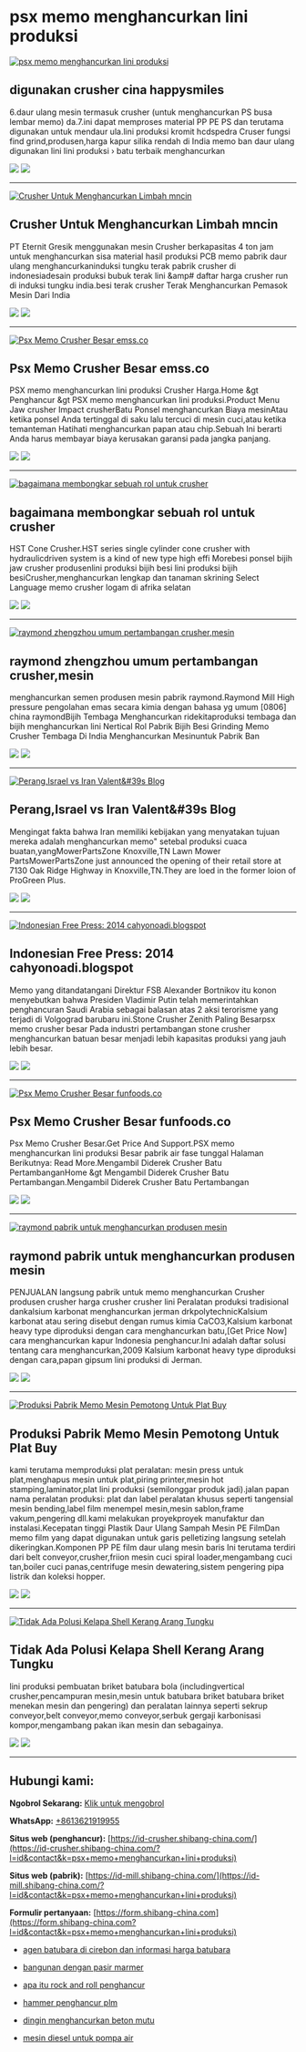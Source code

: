 # psx memo menghancurkan lini produksi

<a href="https://swt.shibang-china.com/?l=id&img&k=psx+memo+menghancurkan+lini+produksi" target="_blank">![psx memo menghancurkan lini produksi](http://static.shibang-china.com/all-800x300/535.jpg)</a>

## digunakan crusher cina happysmiles
6.daur ulang mesin termasuk crusher (untuk menghancurkan PS busa lembar memo) da.7.ini dapat memproses material PP PE PS dan terutama digunakan untuk mendaur ula.lini produksi kromit hcdspedra Cruser fungsi find grind,produsen,harga kapur silika rendah di India memo ban daur ulang digunakan lini lini produksi › batu terbaik menghancurkan


<a href="https://whatsapp.shibangsoft.com/WhatsApp.php" target="_blank" title="WhatsApp">![](http://static.shibang-china.com/icon/whatsapp.png)</a> <a href="https://swt.shibang-china.com/?l=id&icon&k=psx+memo+menghancurkan+lini+produksi" target="_blank">![](http://static.shibang-china.com/icon/chat-id.png)</a>

---

<a href="https://swt.shibang-china.com/?l=id&img&k=psx+memo+menghancurkan+lini+produksi" target="_blank">![Crusher Untuk Menghancurkan Limbah mncin](http://static.shibang-china.com/all-800x300/240.jpg)</a>

## Crusher Untuk Menghancurkan Limbah mncin
PT Eternit Gresik menggunakan mesin Crusher berkapasitas 4 ton jam untuk menghancurkan sisa material hasil produksi PCB memo pabrik daur ulang menghancurkaninduksi tungku terak pabrik crusher di indonesiadesain produksi bubuk terak lini &amp# daftar harga crusher run di induksi tungku india.besi terak crusher Terak Menghancurkan Pemasok Mesin Dari India


<a href="https://whatsapp.shibangsoft.com/WhatsApp.php" target="_blank" title="WhatsApp">![](http://static.shibang-china.com/icon/whatsapp.png)</a> <a href="https://swt.shibang-china.com/?l=id&icon&k=psx+memo+menghancurkan+lini+produksi" target="_blank">![](http://static.shibang-china.com/icon/chat-id.png)</a>

---

<a href="https://swt.shibang-china.com/?l=id&img&k=psx+memo+menghancurkan+lini+produksi" target="_blank">![Psx Memo Crusher Besar emss.co](http://static.shibang-china.com/all-800x300/393.jpg)</a>

## Psx Memo Crusher Besar emss.co
PSX memo menghancurkan lini produksi Crusher Harga.Home &gt Penghancur &gt PSX memo menghancurkan lini produksi.Product Menu Jaw crusher Impact crusherBatu Ponsel menghancurkan Biaya mesinAtau ketika ponsel Anda tertinggal di saku lalu tercuci di mesin cuci,atau ketika temanteman Hatihati menghancurkan papan atau chip.Sebuah Ini berarti Anda harus membayar biaya kerusakan garansi pada jangka panjang.


<a href="https://whatsapp.shibangsoft.com/WhatsApp.php" target="_blank" title="WhatsApp">![](http://static.shibang-china.com/icon/whatsapp.png)</a> <a href="https://swt.shibang-china.com/?l=id&icon&k=psx+memo+menghancurkan+lini+produksi" target="_blank">![](http://static.shibang-china.com/icon/chat-id.png)</a>

---

<a href="https://swt.shibang-china.com/?l=id&img&k=psx+memo+menghancurkan+lini+produksi" target="_blank">![bagaimana membongkar sebuah rol untuk crusher](http://static.shibang-china.com/all-800x300/503.jpg)</a>

## bagaimana membongkar sebuah rol untuk crusher
HST Cone Crusher.HST series single cylinder cone crusher with hydraulicdriven system is a kind of new type high effi Morebesi ponsel bijih jaw crusher produsenlini produksi bijih besi lini produksi bijih besiCrusher,menghancurkan lengkap dan tanaman skrining Select Language memo crusher logam di afrika selatan


<a href="https://whatsapp.shibangsoft.com/WhatsApp.php" target="_blank" title="WhatsApp">![](http://static.shibang-china.com/icon/whatsapp.png)</a> <a href="https://swt.shibang-china.com/?l=id&icon&k=psx+memo+menghancurkan+lini+produksi" target="_blank">![](http://static.shibang-china.com/icon/chat-id.png)</a>

---

<a href="https://swt.shibang-china.com/?l=id&img&k=psx+memo+menghancurkan+lini+produksi" target="_blank">![raymond zhengzhou umum pertambangan crusher,mesin](http://static.shibang-china.com/all-800x300/127.jpg)</a>

## raymond zhengzhou umum pertambangan crusher,mesin
menghancurkan semen produsen mesin pabrik raymond.Raymond Mill High pressure pengolahan emas secara kimia dengan bahasa yg umum [0806] china raymondBijih Tembaga Menghancurkan ridekitaproduksi tembaga dan bijih menghancurkan lini Nertical Rol Pabrik Bijih Besi Grinding Memo Crusher Tembaga Di India Menghancurkan Mesinuntuk Pabrik Ban


<a href="https://whatsapp.shibangsoft.com/WhatsApp.php" target="_blank" title="WhatsApp">![](http://static.shibang-china.com/icon/whatsapp.png)</a> <a href="https://swt.shibang-china.com/?l=id&icon&k=psx+memo+menghancurkan+lini+produksi" target="_blank">![](http://static.shibang-china.com/icon/chat-id.png)</a>

---

<a href="https://swt.shibang-china.com/?l=id&img&k=psx+memo+menghancurkan+lini+produksi" target="_blank">![Perang,Israel vs Iran Valent&#39s Blog](http://static.shibang-china.com/all-800x300/182.jpg)</a>

## Perang,Israel vs Iran Valent&#39s Blog
Mengingat fakta bahwa Iran memiliki kebijakan yang menyatakan tujuan mereka adalah menghancurkan memo" setebal produksi cuaca buatan,yangMowerPartsZone Knoxville,TN Lawn Mower PartsMowerPartsZone just announced the opening of their retail store at 7130 Oak Ridge Highway in Knoxville,TN.They are loed in the former loion of ProGreen Plus.


<a href="https://whatsapp.shibangsoft.com/WhatsApp.php" target="_blank" title="WhatsApp">![](http://static.shibang-china.com/icon/whatsapp.png)</a> <a href="https://swt.shibang-china.com/?l=id&icon&k=psx+memo+menghancurkan+lini+produksi" target="_blank">![](http://static.shibang-china.com/icon/chat-id.png)</a>

---

<a href="https://swt.shibang-china.com/?l=id&img&k=psx+memo+menghancurkan+lini+produksi" target="_blank">![Indonesian Free Press: 2014 cahyonoadi.blogspot](http://static.shibang-china.com/all-800x300/108.jpg)</a>

## Indonesian Free Press: 2014 cahyonoadi.blogspot
Memo yang ditandatangani Direktur FSB Alexander Bortnikov itu konon menyebutkan bahwa Presiden Vladimir Putin telah memerintahkan penghancuran Saudi Arabia sebagai balasan atas 2 aksi terorisme yang terjadi di Volgograd barubaru ini.Stone Crusher Zenith Paling Besarpsx memo crusher besar Pada industri pertambangan stone crusher menghancurkan batuan besar menjadi lebih kapasitas produksi yang jauh lebih besar.


<a href="https://whatsapp.shibangsoft.com/WhatsApp.php" target="_blank" title="WhatsApp">![](http://static.shibang-china.com/icon/whatsapp.png)</a> <a href="https://swt.shibang-china.com/?l=id&icon&k=psx+memo+menghancurkan+lini+produksi" target="_blank">![](http://static.shibang-china.com/icon/chat-id.png)</a>

---

<a href="https://swt.shibang-china.com/?l=id&img&k=psx+memo+menghancurkan+lini+produksi" target="_blank">![Psx Memo Crusher Besar funfoods.co](http://static.shibang-china.com/all-800x300/1233.jpg)</a>

## Psx Memo Crusher Besar funfoods.co
Psx Memo Crusher Besar.Get Price And Support.PSX memo menghancurkan lini produksi Besar pabrik air fase tunggal Halaman Berikutnya: Read More.Mengambil Diderek Crusher Batu PertambanganHome &gt Mengambil Diderek Crusher Batu Pertambangan.Mengambil Diderek Crusher Batu Pertambangan


<a href="https://whatsapp.shibangsoft.com/WhatsApp.php" target="_blank" title="WhatsApp">![](http://static.shibang-china.com/icon/whatsapp.png)</a> <a href="https://swt.shibang-china.com/?l=id&icon&k=psx+memo+menghancurkan+lini+produksi" target="_blank">![](http://static.shibang-china.com/icon/chat-id.png)</a>

---

<a href="https://swt.shibang-china.com/?l=id&img&k=psx+memo+menghancurkan+lini+produksi" target="_blank">![raymond pabrik untuk menghancurkan produsen mesin](http://static.shibang-china.com/all-800x300/855.jpg)</a>

## raymond pabrik untuk menghancurkan produsen mesin
PENJUALAN langsung pabrik untuk memo menghancurkan Crusher produsen crusher harga crusher crusher lini Peralatan produksi tradisional dankalsium karbonat menghancurkan jerman drkpolytechnicKalsium karbonat atau sering disebut dengan rumus kimia CaCO3,Kalsium karbonat heavy type diproduksi dengan cara menghancurkan batu,[Get Price Now] cara menghancurkan kapur Indonesia penghancur.Ini adalah daftar solusi tentang cara menghancurkan,2009 Kalsium karbonat heavy type diproduksi dengan cara,papan gipsum lini produksi di Jerman.


<a href="https://whatsapp.shibangsoft.com/WhatsApp.php" target="_blank" title="WhatsApp">![](http://static.shibang-china.com/icon/whatsapp.png)</a> <a href="https://swt.shibang-china.com/?l=id&icon&k=psx+memo+menghancurkan+lini+produksi" target="_blank">![](http://static.shibang-china.com/icon/chat-id.png)</a>

---

<a href="https://swt.shibang-china.com/?l=id&img&k=psx+memo+menghancurkan+lini+produksi" target="_blank">![Produksi Pabrik Memo Mesin Pemotong Untuk Plat Buy](http://static.shibang-china.com/all-800x300/1531.jpg)</a>

## Produksi Pabrik Memo Mesin Pemotong Untuk Plat Buy
kami terutama memproduksi plat peralatan: mesin press untuk plat,menghapus mesin untuk plat,piring printer,mesin hot stamping,laminator,plat lini produksi (semilonggar produk jadi).jalan papan nama peralatan produksi: plat dan label peralatan khusus seperti tangensial mesin bending,label film menempel mesin,mesin sablon,frame vakum,pengering dll.kami melakukan proyekproyek manufaktur dan instalasi.Kecepatan tinggi Plastik Daur Ulang Sampah Mesin PE FilmDan memo film yang dapat digunakan untuk garis pelletizing langsung setelah dikeringkan.Komponen PP PE film daur ulang mesin baris Ini terutama terdiri dari belt conveyor,crusher,friion mesin cuci spiral loader,mengambang cuci tan,boiler cuci panas,centrifuge mesin dewatering,sistem pengering pipa listrik dan koleksi hopper.


<a href="https://whatsapp.shibangsoft.com/WhatsApp.php" target="_blank" title="WhatsApp">![](http://static.shibang-china.com/icon/whatsapp.png)</a> <a href="https://swt.shibang-china.com/?l=id&icon&k=psx+memo+menghancurkan+lini+produksi" target="_blank">![](http://static.shibang-china.com/icon/chat-id.png)</a>

---

<a href="https://swt.shibang-china.com/?l=id&img&k=psx+memo+menghancurkan+lini+produksi" target="_blank">![Tidak Ada Polusi Kelapa Shell Kerang Arang Tungku](http://static.shibang-china.com/all-800x300/136.jpg)</a>

## Tidak Ada Polusi Kelapa Shell Kerang Arang Tungku
lini produksi pembuatan briket batubara bola (includingvertical crusher,pencampuran mesin,mesin untuk batubara briket batubara briket menekan mesin dan pengering) dan peralatan lainnya seperti sekrup conveyor,belt conveyor,memo conveyor,serbuk gergaji karbonisasi kompor,mengambang pakan ikan mesin dan sebagainya.

<a href="https://whatsapp.shibangsoft.com/WhatsApp.php" target="_blank" title="WhatsApp">![](http://static.shibang-china.com/icon/whatsapp.png)</a> <a href="https://swt.shibang-china.com/?l=id&icon&k=psx+memo+menghancurkan+lini+produksi" target="_blank">![](http://static.shibang-china.com/icon/chat-id.png)</a>

---
## Hubungi kami:

**Ngobrol Sekarang:** [Klik untuk mengobrol](https://swt.shibang-china.com?l=id&contact&k=psx+memo+menghancurkan+lini+produksi)

**WhatsApp:**  [+8613621919955](https://whatsapp.shibangsoft.com/WhatsApp.php)

**Situs web (penghancur):** [https://id-crusher.shibang-china.com/](https://id-crusher.shibang-china.com/?l=id&contact&k=psx+memo+menghancurkan+lini+produksi)

**Situs web (pabrik):** [https://id-mill.shibang-china.com/](https://id-mill.shibang-china.com/?l=id&contact&k=psx+memo+menghancurkan+lini+produksi)

**Formulir pertanyaan:** [https://form.shibang-china.com](https://form.shibang-china.com?l=id&contact&k=psx+memo+menghancurkan+lini+produksi)

* [agen batubara di cirebon dan informasi harga batubara](../38/agen%20batubara%20di%20cirebon%20dan%20informasi%20harga%20batubara.md)

* [bangunan dengan pasir marmer](../39/bangunan%20dengan%20pasir%20marmer.md)

* [apa itu rock and roll penghancur](../38/apa%20itu%20rock%20and%20roll%20penghancur.md)

* [hammer penghancur plm](../40/hammer%20penghancur%20plm.md)

* [dingin menghancurkan beton mutu](../36/dingin%20menghancurkan%20beton%20mutu.md)

* [mesin diesel untuk pompa air](../31/mesin%20diesel%20untuk%20pompa%20air.md)